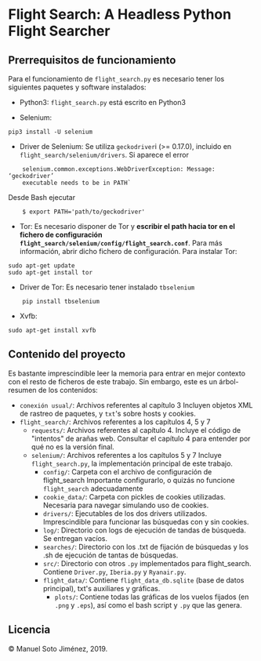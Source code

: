 # Flight Search: A Headless Python Flight Searcher

## Prerrequisitos de funcionamiento

Para el funcionamiento de `flight_search.py` es necesario tener los siguientes
paquetes y software instalados:

* Python3: `flight_search.py` está escrito en Python3

* Selenium:

```
pip3 install -U selenium
```

* Driver de Selenium: Se utiliza `geckodriver`i (>= 0.17.0), incluido en
	`flight_search/selenium/drivers`.  Si aparece el error

```
	selenium.common.exceptions.WebDriverException: Message: ‘geckodriver’
	executable needs to be in PATH`
```

Desde Bash ejecutar

```
	$ export PATH='path/to/geckodriver'
```

* Tor: Es necesario disponer de Tor y **escribir el path hacia tor en el
	fichero de configuración `flight_search/selenium/config/flight_search.conf`**.
	Para más información, abrir dicho fichero de configuración. Para instalar Tor:

```
sudo apt-get update
sudo apt-get install tor
```

* Driver de Tor: Es necesario tener instalado `tbselenium`

```
	pip install tbselenium
```

* Xvfb:

```sudo apt-get install xvfb```

## Contenido del proyecto

Es bastante imprescindible leer la memoria para entrar en mejor contexto con el
resto de ficheros de este trabajo. Sin embargo, este es un árbol-resumen de los
contenidos:

* `conexión usual/`: Archivos referentes al capítulo 3 Incluyen objetos XML de
	rastreo de paquetes, y `txt`'s sobre hosts y cookies. 
* `flight_search/`: Archivos referentes a los capítulos 4, 5 y 7
    * `requests/`: Archivos referentes al capítulo 4.  Incluye el código de
      "intentos" de arañas web. Consultar el capítulo 4 para entender por qué
      no es la versión final.
    * `selenium/`: Archivos referentes a los capítulos 5 y 7 Incluye
      `flight_search.py`, la implementación principal de este trabajo.
        * `config/`: Carpeta con el archivo de configuración de flight_search
      Importante configurarlo, o quizás no funcione `flight_search` adecuadamente
        * `cookie_data/`: Carpeta con pickles de cookies utilizadas. Necesaria para
      navegar simulando uso de cookies.
        * `drivers/`: Ejecutables de los dos drivers utilizados. Imprescindible para
      funcionar las búsquedas con y sin cookies.
        * `log/`: Directorio con logs de ejecución de tandas de búsqueda. Se entregan
      vacíos.
        * `searches/`: Directorio con los .txt de fijación de búsquedas y los .sh de
      ejecución de tantas de búsquedas.
        * `src/`:  Directorio con otros `.py` implementados para flight_search.
      Contiene `Driver.py`, `Iberia.py` y `Ryanair.py`.
        * `flight_data/`: Contiene `flight_data_db.sqlite` (base de datos principal),
      txt's auxiliares y gráficas.
            * `plots/`: Contiene todas las gráficas de los vuelos fijados (en `.png` y
          `.eps`), así como el bash script y `.py` que las genera.

## Licencia

© Manuel Soto Jiménez, 2019.

